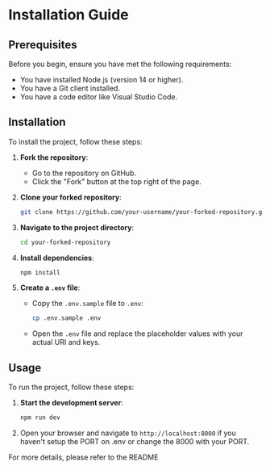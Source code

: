 # Installation Guide

## Prerequisites

Before you begin, ensure you have met the following requirements:
- You have installed Node.js (version 14 or higher).
- You have a Git client installed.
- You have a code editor like Visual Studio Code.

## Installation

To install the project, follow these steps:

1. **Fork the repository**:
    - Go to the repository on GitHub.
    - Click the "Fork" button at the top right of the page.

2. **Clone your forked repository**:
    ```bash
    git clone https://github.com/your-username/your-forked-repository.git
    ```

3. **Navigate to the project directory**:
    ```bash
    cd your-forked-repository
    ```

4. **Install dependencies**:
    ```bash
    npm install
    ```

5. **Create a `.env` file**:
    - Copy the `.env.sample` file to `.env`:
      ```bash
      cp .env.sample .env
      ```
    - Open the `.env` file and replace the placeholder values with your actual URI and keys.

## Usage

To run the project, follow these steps:

1. **Start the development server**:
    ```bash
    npm run dev
    ```

2. Open your browser and navigate to `http://localhost:8000` if you haven't setup the PORT on .env or change the 8000 with your PORT.

For more details, please refer to the README